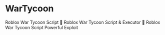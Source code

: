 # WarTycoon
Roblox War Tycoon Script 🚀 Roblox War Tycoon Script &amp; Executor 🚀 Roblox War Tycoon Script Powerful Exploit
